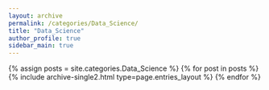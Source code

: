 ```yaml
---
layout: archive
permalink: /categories/Data_Science/
title: "Data_Science"
author_profile: true
sidebar_main: true
---
```


{% assign posts = site.categories.Data_Science %}
{% for post in posts %} {% include archive-single2.html type=page.entries_layout %} {% endfor %}
